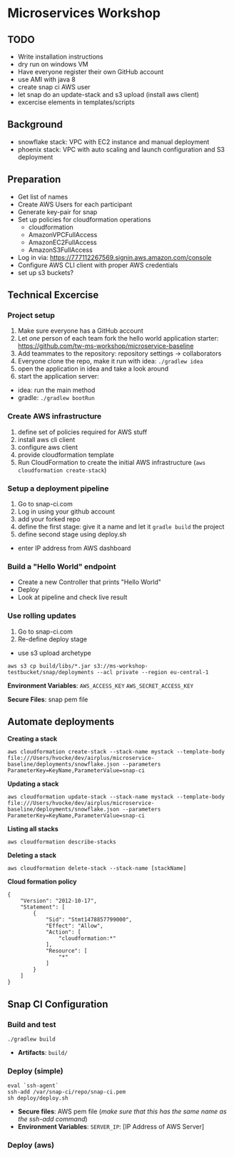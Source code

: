 # Microservices Workshop

## TODO
* Write installation instructions
* dry run on windows VM
* Have everyone register their own GitHub account
* use AMI with java 8
* create snap ci AWS user
* let snap do an update-stack and s3 upload (install aws client)
* excercise elements in templates/scripts

## Background
* snowflake stack: VPC with EC2 instance and manual deployment
* phoenix stack: VPC with auto scaling and launch configuration and S3 deployment

## Preparation
* Get list of names
* Create AWS Users for each participant
* Generate key-pair for snap
* Set up policies for cloudformation operations
  * cloudformation
  * AmazonVPCFullAccess
  * AmazonEC2FullAccess
  * AmazonS3FullAccess
* Log in via: https://777112267569.signin.aws.amazon.com/console
* Configure AWS CLI client with proper AWS credentials
* set up s3 buckets?

## Technical Excercise

### Project setup
1. Make sure everyone has a GitHub account
2. Let *one* person of each team fork the hello world application starter: https://github.com/tw-ms-workshop/microservice-baseline
3. Add teammates to the repository: repository settings -> collaborators
4. Everyone clone the repo, make it run with idea: `./gradlew idea`
4. open the application in idea and take a look around
5. start the application server:
  * idea: run the main method
  * gradle: `./gradlew bootRun`

### Create AWS infrastructure
  1. define set of policies required for AWS stuff
  1. install aws cli client
  1. configure aws client
  1. provide cloudformation template
  1. Run CloudFormation to create the initial AWS infrastructure (`aws cloudformation create-stack`)

### Setup a deployment pipeline
1. Go to snap-ci.com
2. Log in using your github account
3. add your forked repo
4. define the first stage: give it a name and let it `gradle build` the project
5. define second stage using deploy.sh
  * enter IP address from AWS dashboard

### Build a "Hello World" endpoint
* Create a new Controller that prints "Hello World"
* Deploy
* Look at pipeline and check live result

### Use rolling updates
1. Go to snap-ci.com
2. Re-define deploy stage
  * use s3 upload archetype

````
aws s3 cp build/libs/*.jar s3://ms-workshop-testbucket/snap/deployments --acl private --region eu-central-1
````

**Environment Variables**:
`AWS_ACCESS_KEY`
`AWS_SECRET_ACCESS_KEY`

**Secure Files**: snap pem file

## Automate deployments

**Creating a stack**
````
aws cloudformation create-stack --stack-name mystack --template-body file:///Users/hvocke/dev/airplus/microservice-baseline/deployments/snowflake.json --parameters ParameterKey=KeyName,ParameterValue=snap-ci
````

**Updating a stack**
````
aws cloudformation update-stack --stack-name mystack --template-body file:///Users/hvocke/dev/airplus/microservice-baseline/deployments/snowflake.json --parameters ParameterKey=KeyName,ParameterValue=snap-ci
````

**Listing all stacks**
````
aws cloudformation describe-stacks
````

**Deleting a stack**
````
aws cloudformation delete-stack --stack-name [stackName]
````

**Cloud formation policy**
````
{
    "Version": "2012-10-17",
    "Statement": [
        {
            "Sid": "Stmt1478857799000",
            "Effect": "Allow",
            "Action": [
                "cloudformation:*"
            ],
            "Resource": [
                "*"
            ]
        }
    ]
}
````

## Snap CI Configuration

### Build and test
````
./gradlew build
````
* **Artifacts**: `build/`

### Deploy (simple)
````
eval `ssh-agent`
ssh-add /var/snap-ci/repo/snap-ci.pem
sh deploy/deploy.sh
````

* **Secure files**: AWS pem file (*make sure that this has the same name as the ssh-add command*)
* **Environment Variables**: `SERVER_IP`: [IP Address of AWS Server]

### Deploy (aws)
